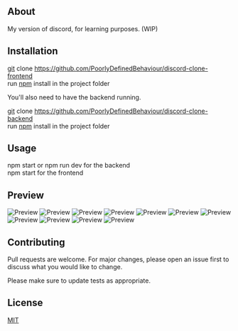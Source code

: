 ## About

My version of discord, for learning purposes. (WIP)

## Installation

[git](https://git-scm.com) clone https://github.com/PoorlyDefinedBehaviour/discord-clone-frontend <br/>
run [npm](https://www.npmjs.com) install in the project folder<br/>

You'll also need to have the backend running. <br/>

[git](https://git-scm.com) clone https://github.com/PoorlyDefinedBehaviour/discord-clone-backend <br/>
run [npm](https://www.npmjs.com) install in the project folder <br/>

## Usage

npm start or npm run dev for the backend <br/>
npm start for the frontend <br/>

## Preview

![Preview](https://i.imgur.com/svDegU4.png)
![Preview](https://i.imgur.com/nb7w7xr.png)
![Preview](https://i.imgur.com/fd9pStf.png)
![Preview](https://i.imgur.com/TxrQOJT.png)
![Preview](https://i.imgur.com/KvSaBsA.png)
![Preview](https://i.imgur.com/4RiTWzq.png)
![Preview](https://i.imgur.com/auhe6ey.png)
![Preview](https://i.imgur.com/F2VSdiL.png)
![Preview](https://i.imgur.com/VnB70jx.png)
![Preview](https://i.imgur.com/MowAPbU.png)
![Preview](https://i.imgur.com/dtES1N7.png)

## Contributing

Pull requests are welcome. For major changes, please open an issue first to discuss what you would like to change.

Please make sure to update tests as appropriate.

## License

[MIT](https://choosealicense.com/licenses/mit/)
